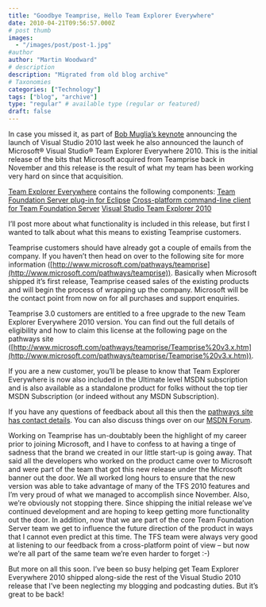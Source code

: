 ```yaml
---
title: "Goodbye Teamprise, Hello Team Explorer Everywhere"
date: 2010-04-21T09:56:57.000Z
# post thumb
images:
  - "/images/post/post-1.jpg"
#author
author: "Martin Woodward"
# description
description: "Migrated from old blog archive"
# Taxonomies
categories: ["Technology"]
tags: ["blog", "archive"]
type: "regular" # available type (regular or featured)
draft: false
---
```


In case you missed it, as part of [Bob Muglia’s keynote](http://www.microsoft.com/presspass/exec/bobmuglia/apr10/04-12visualstudio2010.mspx) announcing the launch of Visual Studio 2010 last week he also announced the launch of Microsoft® Visual Studio® Team Explorer Everywhere 2010.  This is the initial release of the bits that Microsoft acquired from Teamprise back in November and this release is the result of what my team has been working very hard on since that acquisition.  

[Team Explorer Everywhere](http://www.microsoft.com/downloads/details.aspx?displaylang=en&FamilyID=af1f5168-c0f7-47c6-be7a-2a83a6c02e57) contains the following components:     [Team Foundation Server plug-in for Eclipse](http://www.microsoft.com/downloads/details.aspx?displaylang=en&FamilyID=af1f5168-c0f7-47c6-be7a-2a83a6c02e57)    [Cross-platform command-line client for Team Foundation Server](http://www.microsoft.com/downloads/details.aspx?displaylang=en&FamilyID=af1f5168-c0f7-47c6-be7a-2a83a6c02e57)    [Visual Studio Team Explorer 2010](http://www.microsoft.com/downloads/details.aspx?familyid=FE4F9904-0480-4C9D-A264-02FEDD78AB38&displaylang=en)   

I’ll post more about what functionality is included in this release, but first I wanted to talk about what this means to existing Teamprise customers.  

Teamprise customers should have already got a couple of emails from the company. If you haven’t then head on over to the following site for more information ([http://www.microsoft.com/pathways/teamprise](http://www.microsoft.com/pathways/teamprise)).  Basically when Microsoft shipped it’s first release, Teamprise ceased sales of the existing products and will begin the process of wrapping up the company.  Microsoft will be the contact point from now on for all purchases and support enquiries.  

Teamprise 3.0 customers are entitled to a free upgrade to the new Team Explorer Everywhere 2010 version.  You can find out the full details of eligibility and how to claim this license at the following page on the pathways site ([http://www.microsoft.com/pathways/teamprise/Teamprise%20v3.x.htm](http://www.microsoft.com/pathways/teamprise/Teamprise%20v3.x.htm)).  

If you are a new customer, you’ll be please to know that Team Explorer Everywhere is now also included in the Ultimate level MSDN subscription and is also available as a standalone product for folks without the top tier MSDN Subscription (or indeed without any MSDN Subscription).  

If you have any questions of feedback about all this then the [pathways site has contact details](http://www.microsoft.com/pathways/teamprise/).  You can also discuss things over on our [MSDN Forum](http://social.msdn.microsoft.com/Forums/en-US/tee/threads).  

Working on Teamprise has un-doubtably been the highlight of my career prior to joining Microsoft, and I have to confess to at having a tinge of sadness that the brand we created in our little start-up is going away.  That said all the developers who worked on the product came over to Microsoft and were part of the team that got this new release under the Microsoft banner out the door.  We all worked long hours to ensure that the new version was able to take advantage of many of the TFS 2010 features and I’m very proud of what we managed to accomplish since November.  Also, we’re obviously not stopping there.  Since shipping the initial release we’ve continued development and are hoping to keep getting more functionality out the door.  In addition, now that we are part of the core Team Foundation Server team we get to influence the future direction of the product in ways that I cannot even predict at this time.  The TFS team were always very good at listening to our feedback from a cross-platform point of view – but now we’re all part of the same team we’re even harder to forget :-)  

But more on all this soon.  I’ve been so busy helping get Team Explorer Everywhere 2010 shipped along-side the rest of the Visual Studio 2010 release that I’ve been neglecting my blogging and podcasting duties.  But it’s great to be back!